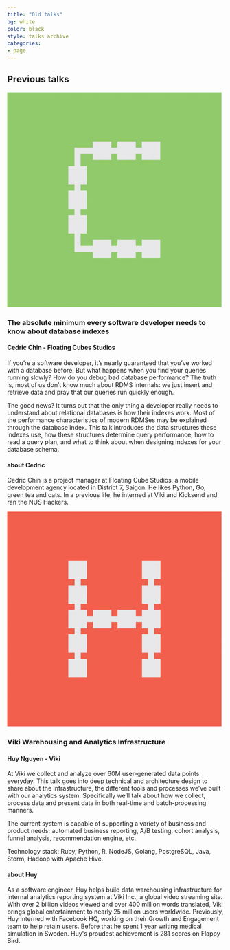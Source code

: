 ```yaml
---
title: "Old talks"
bg: white
color: black
style: talks archive
categories:
- page
---
```


## Previous talks

![logo](img/talk-c.jpg)

### The absolute minimum every software developer needs to know about database indexes

#### Cedric Chin - Floating Cubes Studios

If you’re a software developer, it’s nearly guaranteed that you’ve worked with a database before. But what happens when you find your queries running slowly? How do you debug bad database performance? The truth is, most of us don’t know much about RDMS internals: we just insert and retrieve data and pray that our queries run quickly enough.

The good news? It turns out that the only thing a developer really needs to understand about relational databases is how their indexes work. Most of the performance characteristics of modern RDMSes may be explained through the database index. This talk introduces the data structures these indexes use, how these structures determine query performance, how to read a query plan, and what to think about when designing indexes for your database schema.

#### about Cedric

Cedric Chin is a project manager at Floating Cube Studios, a mobile development agency located in District 7, Saigon. He likes Python, Go, green tea and cats. In a previous life, he interned at Viki and Kicksend and ran the NUS Hackers.

![logo](img/talk-h.jpg)

### Viki Warehousing and Analytics Infrastructure

#### Huy Nguyen - Viki

At Viki we collect and analyze over 60M user-generated data points everyday. This talk goes into deep technical and architecture design to share about the infrastructure, the different tools and processes we’ve built with our analytics system. Specifically we’ll talk about how we collect, process data and present data in both real-time and batch-processing manners.

The current system is capable of supporting a variety of business and product needs: automated business reporting, A/B testing, cohort analysis, funnel analysis, recommendation engine, etc.

Technology stack: Ruby, Python, R, NodeJS, Golang, PostgreSQL, Java, Storm, Hadoop with Apache Hive.

#### about Huy

As a software engineer, Huy helps build data warehousing infrastructure for internal analytics reporting system at Viki Inc., a global video streaming site. With over 2 billion videos viewed and over 400 million words translated, Viki brings global entertainment to nearly 25 million users worldwide. Previously, Huy interned with Facebook HQ, working on their Growth and Engagement team to help retain users. Before that he spent 1 year writing medical simulation in Sweden. Huy's proudest achievement is 281 scores on Flappy Bird.

